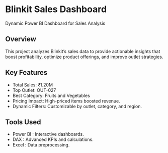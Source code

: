 
# Blinkit Sales Dashboard  
  Dynamic Power BI Dashboard for Sales Analysis   

## Overview  
This project analyzes Blinkit’s sales data to provide actionable insights that boost profitability, optimize product offerings, and improve outlet strategies.  

## Key Features  
-  Total Sales:  ₹1.20M  
-  Top Outlet:  OUT-027  
-  Best Category:  Fruits and Vegetables  
-  Pricing Impact:  High-priced items boosted revenue.  
-  Dynamic Filters:  Customizable by outlet, category, and region.  

## Tools Used  
-  Power BI : Interactive dashboards.  
-  DAX : Advanced KPIs and calculations.  
-  Excel : Data preprocessing.

